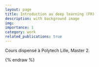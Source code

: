 ```yaml
---
layout: page
title: Introduction au deep learning (FR)
description: with background image
img: 
importance: 1
category: work
related_publications: true
---
```


Cours dispensé à Polytech Lille, Master 2.



{% endraw %}
